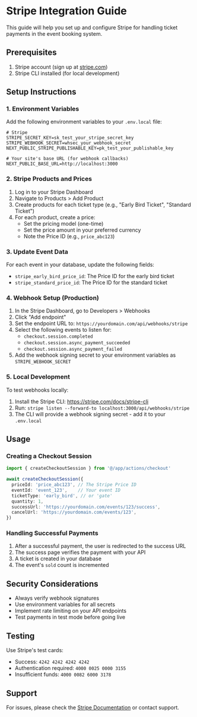# Stripe Integration Guide

This guide will help you set up and configure Stripe for handling ticket payments in the event booking system.

## Prerequisites

1. Stripe account (sign up at [stripe.com](https://stripe.com))
2. Stripe CLI installed (for local development)

## Setup Instructions

### 1. Environment Variables

Add the following environment variables to your `.env.local` file:

```env
# Stripe
STRIPE_SECRET_KEY=sk_test_your_stripe_secret_key
STRIPE_WEBHOOK_SECRET=whsec_your_webhook_secret
NEXT_PUBLIC_STRIPE_PUBLISHABLE_KEY=pk_test_your_publishable_key

# Your site's base URL (for webhook callbacks)
NEXT_PUBLIC_BASE_URL=http://localhost:3000
```

### 2. Stripe Products and Prices

1. Log in to your Stripe Dashboard
2. Navigate to Products > Add Product
3. Create products for each ticket type (e.g., "Early Bird Ticket", "Standard Ticket")
4. For each product, create a price:
   - Set the pricing model (one-time)
   - Set the price amount in your preferred currency
   - Note the Price ID (e.g., `price_abc123`)

### 3. Update Event Data

For each event in your database, update the following fields:

- `stripe_early_bird_price_id`: The Price ID for the early bird ticket
- `stripe_standard_price_id`: The Price ID for the standard ticket

### 4. Webhook Setup (Production)

1. In the Stripe Dashboard, go to Developers > Webhooks
2. Click "Add endpoint"
3. Set the endpoint URL to: `https://yourdomain.com/api/webhooks/stripe`
4. Select the following events to listen for:
   - `checkout.session.completed`
   - `checkout.session.async_payment_succeeded`
   - `checkout.session.async_payment_failed`
5. Add the webhook signing secret to your environment variables as `STRIPE_WEBHOOK_SECRET`

### 5. Local Development

To test webhooks locally:

1. Install the Stripe CLI: https://stripe.com/docs/stripe-cli
2. Run: `stripe listen --forward-to localhost:3000/api/webhooks/stripe`
3. The CLI will provide a webhook signing secret - add it to your `.env.local`

## Usage

### Creating a Checkout Session

```typescript
import { createCheckoutSession } from '@/app/actions/checkout'

await createCheckoutSession({
  priceId: 'price_abc123', // The Stripe Price ID
  eventId: 'event_123',    // Your event ID
  ticketType: 'early_bird', // or 'gate'
  quantity: 1,
  successUrl: 'https://yourdomain.com/events/123/success',
  cancelUrl: 'https://yourdomain.com/events/123',
})
```

### Handling Successful Payments

1. After a successful payment, the user is redirected to the success URL
2. The success page verifies the payment with your API
3. A ticket is created in your database
4. The event's `sold` count is incremented

## Security Considerations

- Always verify webhook signatures
- Use environment variables for all secrets
- Implement rate limiting on your API endpoints
- Test payments in test mode before going live

## Testing

Use Stripe's test cards:
- Success: `4242 4242 4242 4242`
- Authentication required: `4000 0025 0000 3155`
- Insufficient funds: `4000 0082 6000 3178`

## Support

For issues, please check the [Stripe Documentation](https://stripe.com/docs) or contact support.
